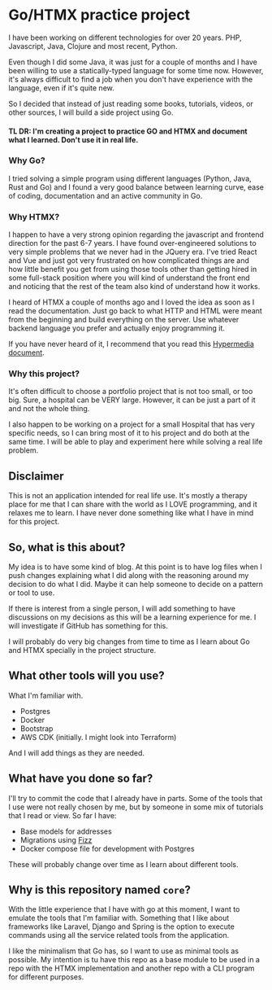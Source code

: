 # Go/HTMX practice project

I have been working on different technologies for over 20 years. PHP, Javascript, Java, Clojure and most recent, Python.

Even though I did some Java, it was just for a couple of months and I have been willing to use a statically-typed 
language for some time now. However, it's always difficult to find a job when you don't have experience with the 
language, even if it's quite new.

So I decided that instead of just reading some books, tutorials, videos, or other sources, I will build a side project
using Go.

#### TL DR: I'm creating a project to practice GO and HTMX and document what I learned. Don't use it in real life.

### Why Go?

I tried solving a simple program using different languages (Python, Java, Rust and Go) and I found a very 
good balance between learning curve, ease of coding, documentation and an active community in Go.

### Why HTMX? 
I happen to have a very strong opinion regarding the javascript and frontend direction for the past 6-7
years. I have found over-engineered solutions to very simple problems that we never had in the JQuery era. I've tried
React and Vue and just got very frustrated on how complicated things are and how little benefit you get from using those
tools other than getting hired in some full-stack position where you will kind of understand the front end and noticing
that the rest of the team also kind of understand how it works.

I heard of HTMX a couple of months ago and I loved the idea as soon as I read the documentation. Just go back to what
HTTP and HTML were meant from the beginning and build everything on the server. Use whatever backend language you prefer
and actually enjoy programming it.

If you have never heard of it, I recommend that you read this
[Hypermedia document](https://hypermedia.systems/introduction/).

### Why this project?

It's often difficult to choose a portfolio project that is not too small, or too big. Sure, a hospital can be VERY 
large. However, it can be just a part of it and not the whole thing.

I also happen to be working on a project for a small Hospital that has very specific needs, so I can bring most of it
to his project and do both at the same time. I will be able to play and experiment here while solving a real life
problem.


## Disclaimer

This is not an application intended for real life use. It's mostly a therapy place for me that I can share with the
world as I LOVE programming, and it relaxes me to learn. I have never done something like what I have in mind for this
project.

## So, what is this about?

My idea is to have some kind of blog. At this point is to have log files when I push changes explaining what
I did along with the reasoning around my decision to do what I did. Maybe it can help someone to decide on a pattern or
tool to use.

If there is interest from a single person, I will add something to have discussions on my decisions as this will be a 
learning experience for me. I will investigate if GitHub has something for this.

I will probably do very big changes from time to time as I learn about Go and HTMX specially in the project structure.

## What other tools will you use?

What I'm familiar with.

- Postgres
- Docker
- Bootstrap
- AWS CDK (initially. I might look into Terraform)

And I will add things as they are needed.

## What have you done so far?

I'll try to commit the code that I already have in parts. Some of the tools that I use were not really chosen by me, but
by someone in some mix of tutorials that I read or view. So far I have:

- Base models for addresses
- Migrations using [Fizz](https://github.com/gobuffalo/fizz)
- Docker compose file for development with Postgres

These will probably change over time as I learn about different tools.

## Why is this repository named `core`?

With the little experience that I have with go at this moment, I want to emulate the tools that I'm familiar with.
Something that I like about frameworks like Laravel, Django and Spring is the option to execute commands using all the
service related tools from the application.

I like the minimalism that Go has, so I want to use as minimal tools as possible. My intention is tu have this repo as
a base module to be used in a repo with the HTMX implementation and another repo with a CLI program for different
purposes.
